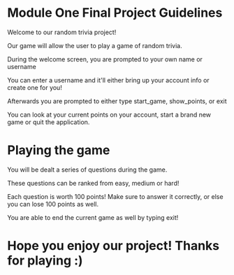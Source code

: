 # Module One Final Project Guidelines

Welcome to our random trivia project!

Our game will allow the user to play a game of random trivia.

During the welcome screen, you are prompted to your own name or username

You can enter a username and it'll either bring up your account info or create one for you!

Afterwards you are prompted to either type start_game, show_points, or exit

You can look at your current points on your account, start a brand new game or quit the application.

# Playing the game

You will be dealt a series of questions during the game.

These questions can be ranked from easy, medium or hard!

Each question is worth 100 points! Make sure to answer it correctly, or else you can lose 100 points as well.

You are able to end the current game as well by typing exit!

# Hope you enjoy our project! Thanks for playing :)